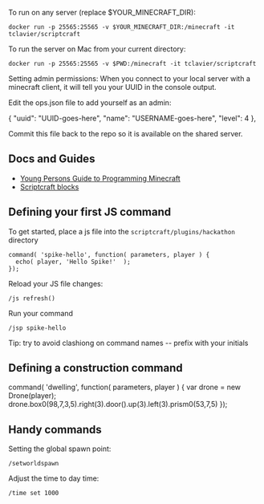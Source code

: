 
To run on any server (replace $YOUR_MINECRAFT_DIR):

    docker run -p 25565:25565 -v $YOUR_MINECRAFT_DIR:/minecraft -it tclavier/scriptcraft

To run the server on Mac from your current directory:

    docker run -p 25565:25565 -v $PWD:/minecraft -it tclavier/scriptcraft


Setting admin permissions:
When you connect to your local server with a minecraft client, it will tell you your UUID in the console output.

Edit the ops.json file to add yourself as an admin:

{
    "uuid": "UUID-goes-here",
    "name": "USERNAME-goes-here",
    "level": 4
  },

Commit this file back to the repo so it is available on the shared server.


Docs and Guides
---------------

* [Young Persons Guide to Programming Minecraft](https://github.com/walterhiggins/ScriptCraft/blob/master/docs/YoungPersonsGuideToProgrammingMinecraft.md])
 * [Scriptcraft blocks](https://github.com/walterhiggins/ScriptCraft/blob/master/docs/YoungPersonsGuideToProgrammingMinecraft.md#common-block-materials)



Defining your first JS command
------------------------------

To get started, place a js file into the `scriptcraft/plugins/hackathon` directory

```
command( 'spike-hello', function( parameters, player ) {
  echo( player, 'Hello Spike!'  );
});
```

Reload your JS file changes: 

```
/js refresh()
```

Run your command

```
/jsp spike-hello
```

Tip: try to avoid clashiong on command names -- prefix with your initials

Defining a construction command
-------------------------------
command( 'dwelling', function( parameters, player ) {
    var drone = new Drone(player);
    drone.box0(98,7,3,5).right(3).door().up(3).left(3).prism0(53,7,5)
});


Handy commands
--------------

Setting the global spawn point:

    /setworldspawn

Adjust the time to day time:

    /time set 1000